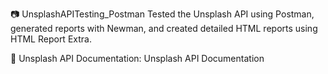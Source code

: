 📷 UnsplashAPITesting_Postman
Tested the Unsplash API using Postman, generated reports with Newman, and created detailed HTML reports using HTML Report Extra.


📄 Unsplash API Documentation:
Unsplash API Documentation
